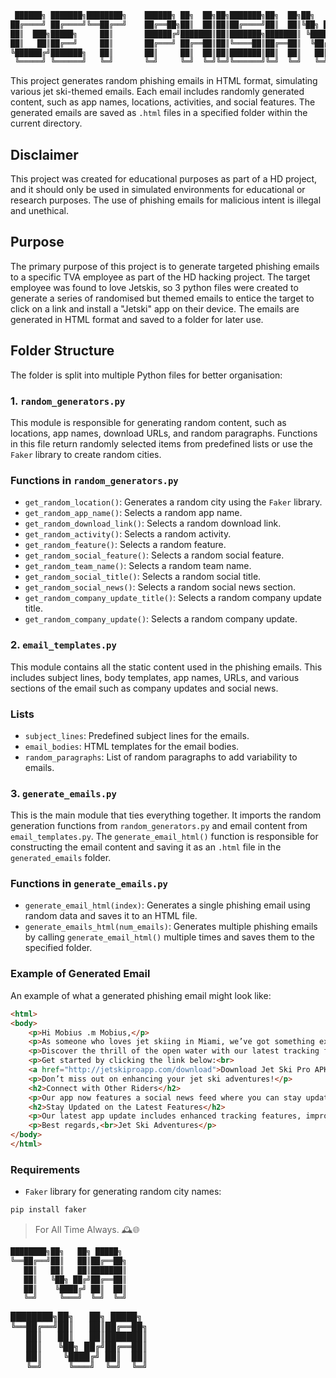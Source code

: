 ```bash
 ██████╗ ███████╗████████╗    ██████╗ ██╗  ██╗██╗███████╗██╗  ██╗██╗   ██╗
██╔════╝ ██╔════╝╚══██╔══╝    ██╔══██╗██║  ██║██║██╔════╝██║  ██║╚██╗ ██╔╝
██║  ███╗█████╗     ██║       ██████╔╝███████║██║███████╗███████║ ╚████╔╝ 
██║   ██║██╔══╝     ██║       ██╔═══╝ ██╔══██║██║╚════██║██╔══██║  ╚██╔╝  
╚██████╔╝███████╗   ██║       ██║     ██║  ██║██║███████║██║  ██║   ██║   
 ╚═════╝ ╚══════╝   ╚═╝       ╚═╝     ╚═╝  ╚═╝╚═╝╚══════╝╚═╝  ╚═╝   ╚═╝   
```

This project generates random phishing emails in HTML format, simulating various jet ski-themed emails. Each email includes randomly generated content, such as app names, locations, activities, and social features. The generated emails are saved as `.html` files in a specified folder within the current directory.

## Disclaimer

This project was created for educational purposes as part of a HD project, and it should only be used in simulated environments for educational or research purposes. The use of phishing emails for malicious intent is illegal and unethical.

## Purpose

The primary purpose of this project is to generate targeted phishing emails to a specific TVA employee as part of the HD hacking project. The target employee was found to love Jetskis, so 3 python files were created to generate a series of randomised but themed emails to entice the target to click on a link and install a "Jetski" app on their device. The emails are generated in HTML format and saved to a folder for later use.

## Folder Structure

The folder is split into multiple Python files for better organisation:

### 1. `random_generators.py`

This module is responsible for generating random content, such as locations, app names, download URLs, and random paragraphs. Functions in this file return randomly selected items from predefined lists or use the `Faker` library to create random cities.

### Functions in `random_generators.py`

- `get_random_location()`: Generates a random city using the `Faker` library.
- `get_random_app_name()`: Selects a random app name.
- `get_random_download_link()`: Selects a random download link.
- `get_random_activity()`: Selects a random activity.
- `get_random_feature()`: Selects a random feature.
- `get_random_social_feature()`: Selects a random social feature.
- `get_random_team_name()`: Selects a random team name.
- `get_random_social_title()`: Selects a random social title.
- `get_random_social_news()`: Selects a random social news section.
- `get_random_company_update_title()`: Selects a random company update title.
- `get_random_company_update()`: Selects a random company update.

### 2. `email_templates.py`

This module contains all the static content used in the phishing emails. This includes subject lines, body templates, app names, URLs, and various sections of the email such as company updates and social news.

### Lists

- `subject_lines`: Predefined subject lines for the emails.
- `email_bodies`: HTML templates for the email bodies.
- `random_paragraphs`: List of random paragraphs to add variability to emails.

### 3. `generate_emails.py`

This is the main module that ties everything together. It imports the random generation functions from `random_generators.py` and email content from `email_templates.py`. The `generate_email_html()` function is responsible for constructing the email content and saving it as an `.html` file in the `generated_emails` folder.

### Functions in `generate_emails.py`

- `generate_email_html(index)`: Generates a single phishing email using random data and saves it to an HTML file.
- `generate_emails_html(num_emails)`: Generates multiple phishing emails by calling `generate_email_html()` multiple times and saves them to the specified folder.

### Example of Generated Email

An example of what a generated phishing email might look like:

```html
<html>
<body>
    <p>Hi Mobius .m Mobius,</p>
    <p>As someone who loves jet skiing in Miami, we’ve got something exciting for you! Our new app, <strong>Jet Ski Pro</strong>, helps you track your next adventure, get real-time weather forecasts, and connect with other jet ski enthusiasts worldwide.</p>
    <p>Discover the thrill of the open water with our latest tracking features. Whether you're a pro or just starting, this app will elevate your experience!</p>
    <p>Get started by clicking the link below:<br>
    <a href="http://jetskiproapp.com/download">Download Jet Ski Pro APK</a></p>
    <p>Don’t miss out on enhancing your jet ski adventures!</p>
    <h2>Connect with Other Riders</h2>
    <p>Our app now features a social news feed where you can stay updated on the latest trends in the jet ski community. Don't miss out on the fun!</p>
    <h2>Stay Updated on the Latest Features</h2>
    <p>Our latest app update includes enhanced tracking features, improved weather forecasts, and a brand-new social news feed. Download now to experience the difference!</p>
    <p>Best regards,<br>Jet Ski Adventures</p>
</body>
</html>
```

### Requirements

- `Faker` library for generating random city names:

```bash
pip install faker
```

> For All Time Always. 🕰️🌐

```bash
████████╗██╗   ██╗ █████╗ 
╚══██╔══╝██║   ██║██╔══██╗
   ██║   ██║   ██║███████║
   ██║   ╚██╗ ██╔╝██╔══██║
   ██║    ╚████╔╝ ██║  ██║
   ╚═╝     ╚═══╝  ╚═╝  ╚═╝
```

<pre>
████████╗██╗   ██╗ █████╗ 
╚══██╔══╝██║   ██║██╔══██╗
   ██║   ██║   ██║███████║
   ██║   ╚██╗ ██╔╝██╔══██║
   ██║    ╚████╔╝ ██║  ██║
   ╚═╝     ╚═══╝  ╚═╝  ╚═╝
</pre>